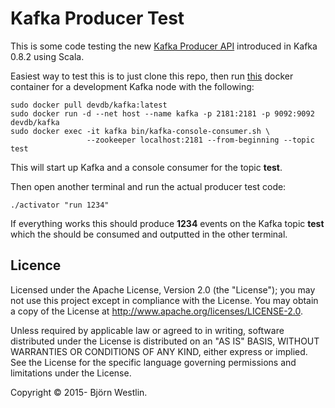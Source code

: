 # Kafka Producer Test #

This is some code testing the new [Kafka Producer API](http://kafka.apache.org/documentation.html#producerapi)
introduced in Kafka 0.8.2 using Scala.

Easiest way to test this is to just clone this repo, then run [this](https://registry.hub.docker.com/u/devdb/kafka/)
docker container for a development Kafka node with the following:
```
sudo docker pull devdb/kafka:latest
sudo docker run -d --net host --name kafka -p 2181:2181 -p 9092:9092 devdb/kafka
sudo docker exec -it kafka bin/kafka-console-consumer.sh \
                 --zookeeper localhost:2181 --from-beginning --topic test
```
This will start up Kafka and a console consumer for the topic **test**.

Then open another terminal and run the actual producer test code:
```
./activator "run 1234"
```

If everything works this should produce **1234** events on the Kafka topic **test** which the should be
consumed and outputted in the other terminal.


## Licence ##

Licensed under the Apache License, Version 2.0 (the "License"); you may not use this project except in compliance with the License. You may obtain a copy of the License at http://www.apache.org/licenses/LICENSE-2.0.

Unless required by applicable law or agreed to in writing, software distributed under the License is distributed on an "AS IS" BASIS, WITHOUT WARRANTIES OR CONDITIONS OF ANY KIND, either express or implied. See the License for the specific language governing permissions and limitations under the License.

Copyright &copy; 2015- Björn Westlin.
